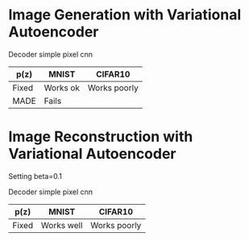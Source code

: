 
# Image Generation with Variational Autoencoder

Decoder simple pixel cnn

| p(z) | MNIST | CIFAR10|
| ----- | ------- | --------- |
| Fixed | Works ok | Works poorly |
| MADE | Fails |  |

# Image Reconstruction with Variational Autoencoder

Setting beta=0.1

Decoder simple pixel cnn

| p(z) | MNIST | CIFAR10|
| ----- | ------- | --------- |
| Fixed | Works well | Works poorly |
